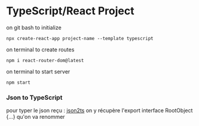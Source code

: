 # TypeScript/React Project

on git bash to initialize 
```shell 
npx create-react-app project-name --template typescript 
```

on terminal to create routes 
```shell 
npm i react-router-dom@latest 
``` 

on terminal to start server 
```shell 
npm start 
```

### Json to TypeScript 
pour typer le json reçu : [json2ts](https://json2ts.dev/) on y récupère l'export interface RootObject {...} qu'on va renommer